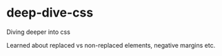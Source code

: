 # deep-dive-css
Diving deeper into css


Learned about replaced vs non-replaced elements, negative margins etc.
